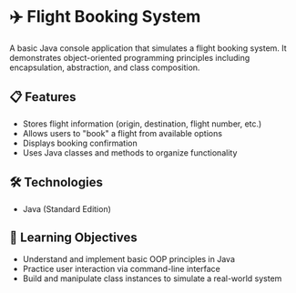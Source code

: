 # ✈️ Flight Booking System

A basic Java console application that simulates a flight booking system. It demonstrates object-oriented programming principles including encapsulation, abstraction, and class composition.

## 📋 Features

- Stores flight information (origin, destination, flight number, etc.)
- Allows users to "book" a flight from available options
- Displays booking confirmation
- Uses Java classes and methods to organize functionality

## 🛠️ Technologies

- Java (Standard Edition)


## 🎯 Learning Objectives

- Understand and implement basic OOP principles in Java
- Practice user interaction via command-line interface
- Build and manipulate class instances to simulate a real-world system
